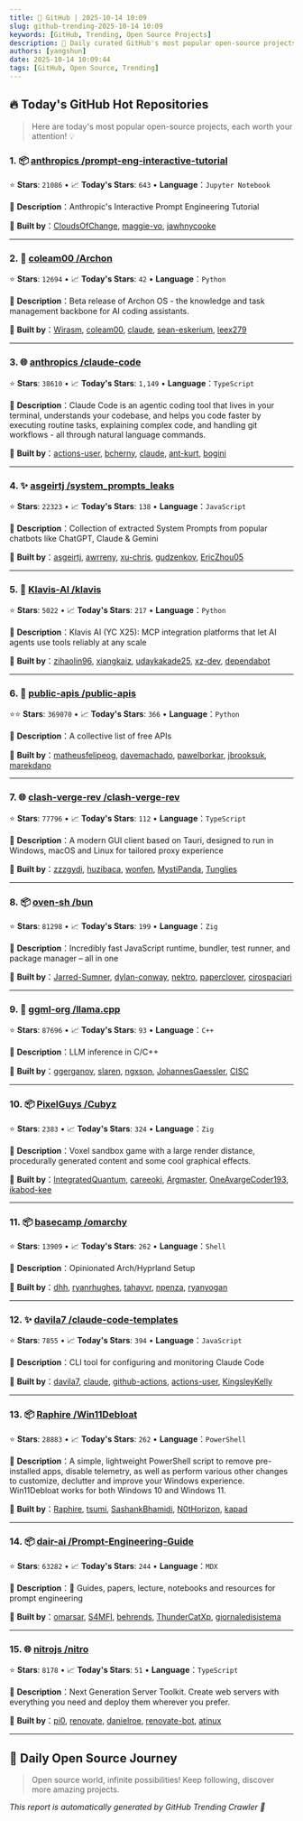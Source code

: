 ```yaml
---
title: 🚀 GitHub | 2025-10-14 10:09
slug: github-trending-2025-10-14 10:09
keywords: [GitHub, Trending, Open Source Projects]
description: 🌟 Daily curated GitHub's most popular open-source projects to help you stay on the pulse of technology!
authors: [yangshun]
date: 2025-10-14 10:09:44
tags: [GitHub, Open Source, Trending]
---
```


## 🔥 Today's GitHub Hot Repositories

> Here are today's most popular open-source projects, each worth your attention! 💡

### 1. 📦 [anthropics /prompt-eng-interactive-tutorial](https://github.com/anthropics/prompt-eng-interactive-tutorial)

⭐ **Stars**: `21086`   •   📈 **Today's Stars**: `643`   •   **Language**：`Jupyter Notebook`

📝 **Description**：Anthropic's Interactive Prompt Engineering Tutorial

🤝 **Built by**：[CloudsOfChange](https://github.com/CloudsOfChange), [maggie-vo](https://github.com/maggie-vo), [jawhnycooke](https://github.com/jawhnycooke)

---

### 2. 🐍 [coleam00 /Archon](https://github.com/coleam00/Archon)

⭐ **Stars**: `12694`   •   📈 **Today's Stars**: `42`   •   **Language**：`Python`

📝 **Description**：Beta release of Archon OS - the knowledge and task management backbone for AI coding assistants.

🤝 **Built by**：[Wirasm](https://github.com/Wirasm), [coleam00](https://github.com/coleam00), [claude](https://github.com/claude), [sean-eskerium](https://github.com/sean-eskerium), [leex279](https://github.com/leex279)

---

### 3. 🌐 [anthropics /claude-code](https://github.com/anthropics/claude-code)

⭐ **Stars**: `38610`   •   📈 **Today's Stars**: `1,149`   •   **Language**：`TypeScript`

📝 **Description**：Claude Code is an agentic coding tool that lives in your terminal, understands your codebase, and helps you code faster by executing routine tasks, explaining complex code, and handling git workflows - all through natural language commands.

🤝 **Built by**：[actions-user](https://github.com/actions-user), [bcherny](https://github.com/bcherny), [claude](https://github.com/claude), [ant-kurt](https://github.com/ant-kurt), [bogini](https://github.com/bogini)

---

### 4. ✨ [asgeirtj /system_prompts_leaks](https://github.com/asgeirtj/system_prompts_leaks)

⭐ **Stars**: `22323`   •   📈 **Today's Stars**: `138`   •   **Language**：`JavaScript`

📝 **Description**：Collection of extracted System Prompts from popular chatbots like ChatGPT, Claude & Gemini

🤝 **Built by**：[asgeirtj](https://github.com/asgeirtj), [awrreny](https://github.com/awrreny), [xu-chris](https://github.com/xu-chris), [gudzenkov](https://github.com/gudzenkov), [EricZhou05](https://github.com/EricZhou05)

---

### 5. 🐍 [Klavis-AI /klavis](https://github.com/Klavis-AI/klavis)

⭐ **Stars**: `5022`   •   📈 **Today's Stars**: `217`   •   **Language**：`Python`

📝 **Description**：Klavis AI (YC X25): MCP integration platforms that let AI agents use tools reliably at any scale

🤝 **Built by**：[zihaolin96](https://github.com/zihaolin96), [xiangkaiz](https://github.com/xiangkaiz), [udaykakade25](https://github.com/udaykakade25), [xz-dev](https://github.com/xz-dev), [dependabot](https://github.com/dependabot)

---

### 6. 🐍 [public-apis /public-apis](https://github.com/public-apis/public-apis)

⭐⭐ **Stars**: `369070`   •   📈 **Today's Stars**: `366`   •   **Language**：`Python`

📝 **Description**：A collective list of free APIs

🤝 **Built by**：[matheusfelipeog](https://github.com/matheusfelipeog), [davemachado](https://github.com/davemachado), [pawelborkar](https://github.com/pawelborkar), [jbrooksuk](https://github.com/jbrooksuk), [marekdano](https://github.com/marekdano)

---

### 7. 🌐 [clash-verge-rev /clash-verge-rev](https://github.com/clash-verge-rev/clash-verge-rev)

⭐ **Stars**: `77796`   •   📈 **Today's Stars**: `112`   •   **Language**：`TypeScript`

📝 **Description**：A modern GUI client based on Tauri, designed to run in Windows, macOS and Linux for tailored proxy experience

🤝 **Built by**：[zzzgydi](https://github.com/zzzgydi), [huzibaca](https://github.com/huzibaca), [wonfen](https://github.com/wonfen), [MystiPanda](https://github.com/MystiPanda), [Tunglies](https://github.com/Tunglies)

---

### 8. 📦 [oven-sh /bun](https://github.com/oven-sh/bun)

⭐ **Stars**: `81298`   •   📈 **Today's Stars**: `199`   •   **Language**：`Zig`

📝 **Description**：Incredibly fast JavaScript runtime, bundler, test runner, and package manager – all in one

🤝 **Built by**：[Jarred-Sumner](https://github.com/Jarred-Sumner), [dylan-conway](https://github.com/dylan-conway), [nektro](https://github.com/nektro), [paperclover](https://github.com/paperclover), [cirospaciari](https://github.com/cirospaciari)

---

### 9. 🔧 [ggml-org /llama.cpp](https://github.com/ggml-org/llama.cpp)

⭐ **Stars**: `87696`   •   📈 **Today's Stars**: `93`   •   **Language**：`C++`

📝 **Description**：LLM inference in C/C++

🤝 **Built by**：[ggerganov](https://github.com/ggerganov), [slaren](https://github.com/slaren), [ngxson](https://github.com/ngxson), [JohannesGaessler](https://github.com/JohannesGaessler), [CISC](https://github.com/CISC)

---

### 10. 📦 [PixelGuys /Cubyz](https://github.com/PixelGuys/Cubyz)

⭐ **Stars**: `2383`   •   📈 **Today's Stars**: `324`   •   **Language**：`Zig`

📝 **Description**：Voxel sandbox game with a large render distance, procedurally generated content and some cool graphical effects.

🤝 **Built by**：[IntegratedQuantum](https://github.com/IntegratedQuantum), [careeoki](https://github.com/careeoki), [Argmaster](https://github.com/Argmaster), [OneAvargeCoder193](https://github.com/OneAvargeCoder193), [ikabod-kee](https://github.com/ikabod-kee)

---

### 11. 📦 [basecamp /omarchy](https://github.com/basecamp/omarchy)

⭐ **Stars**: `13909`   •   📈 **Today's Stars**: `262`   •   **Language**：`Shell`

📝 **Description**：Opinionated Arch/Hyprland Setup

🤝 **Built by**：[dhh](https://github.com/dhh), [ryanrhughes](https://github.com/ryanrhughes), [tahayvr](https://github.com/tahayvr), [npenza](https://github.com/npenza), [ryanyogan](https://github.com/ryanyogan)

---

### 12. ✨ [davila7 /claude-code-templates](https://github.com/davila7/claude-code-templates)

⭐ **Stars**: `7855`   •   📈 **Today's Stars**: `394`   •   **Language**：`JavaScript`

📝 **Description**：CLI tool for configuring and monitoring Claude Code

🤝 **Built by**：[davila7](https://github.com/davila7), [claude](https://github.com/claude), [github-actions](https://github.com/github-actions), [actions-user](https://github.com/actions-user), [KingsleyKelly](https://github.com/KingsleyKelly)

---

### 13. 📦 [Raphire /Win11Debloat](https://github.com/Raphire/Win11Debloat)

⭐ **Stars**: `28883`   •   📈 **Today's Stars**: `262`   •   **Language**：`PowerShell`

📝 **Description**：A simple, lightweight PowerShell script to remove pre-installed apps, disable telemetry, as well as perform various other changes to customize, declutter and improve your Windows experience. Win11Debloat works for both Windows 10 and Windows 11.

🤝 **Built by**：[Raphire](https://github.com/Raphire), [tsumi](https://github.com/tsumi), [SashankBhamidi](https://github.com/SashankBhamidi), [N0tHorizon](https://github.com/N0tHorizon), [kapad](https://github.com/kapad)

---

### 14. 📦 [dair-ai /Prompt-Engineering-Guide](https://github.com/dair-ai/Prompt-Engineering-Guide)

⭐ **Stars**: `63282`   •   📈 **Today's Stars**: `244`   •   **Language**：`MDX`

📝 **Description**：🐙 Guides, papers, lecture, notebooks and resources for prompt engineering

🤝 **Built by**：[omarsar](https://github.com/omarsar), [S4MFI](https://github.com/S4MFI), [behrends](https://github.com/behrends), [ThunderCatXp](https://github.com/ThunderCatXp), [giornaledisistema](https://github.com/giornaledisistema)

---

### 15. 🌐 [nitrojs /nitro](https://github.com/nitrojs/nitro)

⭐ **Stars**: `8178`   •   📈 **Today's Stars**: `51`   •   **Language**：`TypeScript`

📝 **Description**：Next Generation Server Toolkit. Create web servers with everything you need and deploy them wherever you prefer.

🤝 **Built by**：[pi0](https://github.com/pi0), [renovate](https://github.com/renovate), [danielroe](https://github.com/danielroe), [renovate-bot](https://github.com/renovate-bot), [atinux](https://github.com/atinux)

---

## 🌈 Daily Open Source Journey

> Open source world, infinite possibilities! Keep following, discover more amazing projects.

*This report is automatically generated by GitHub Trending Crawler 🤖*
